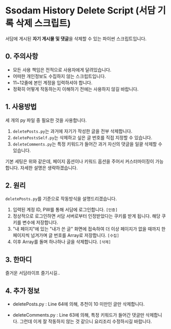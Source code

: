 # Ssodam History Delete Script (서담 기록 삭제 스크립트)

서담에 게시된 **자기 게시물 및 댓글**을 삭제할 수 있는 파이썬 스크립트입니다.

## 0. 주의사항

- 모든 사용 책임은 전적으로 사용자에게 달려있습니다.
- 어떠한 개인정보도 수집하지 않는 스크립트입니다.
- 11~12줄에 본인 계정을 입력하셔야 합니다.
- 정확히 어떻게 작동하는지 이해하기 전에는 사용하지 않길 바랍니다.

## 1. 사용방법

세 개의 py 파일 중 필요한 것을 사용합니다.

1. `deletePosts.py`는 과거에 자기가 작성한 글을 전부 삭제합니다.
2. `deletePostsSelf.py`는 삭제하고 싶은 글 번호를 직접 지정할 수 있습니다.
3. `deleteComments.py`는 특정 키워드가 들어간 과거 자신의 댓글을 일괄 삭제할 수 있습니다.

기본 세팅은 위와 같은데, 페이지 옵션이나 키워드 옵션을 주어서 커스터마이징이 가능합니다. 자세한 설명은 생략하겠습니다.

## 2. 원리

`deletePosts.py`를 기준으로 작동방식을 설명드리겠습니다.

1. 입력된 계정 ID, PW를 통해 서담에 로그인합니다. `[인증]`
2. 정상적으로 로그인하면 서담 서버로부터 인정받았다는 쿠키를 받게 됩니다. 해당 쿠키를 변수에 저장합니다.
3. "내 페이지"에 있는 "내가 쓴 글" 화면에 접속하여 더 이상 페이지가 없을 때까지 한 페이지씩 넘겨가며 글 번호를 Array로 저장합니다. `[수집]`
4. 이후 Array를 돌며 하나하나 글을 삭제합니다. `[삭제]`

## 3. 한마디

즐거운 서담라이프 즐기시길..

## 4. 추가 정보

- deletePosts.py : Line 64에 의해, 추천이 10 미만인 글만 삭제합니다.

- deleteComments.py : Line 63에 의해, 특정 키워드가 들어간 댓글만 삭제합니다. 그런데 이게 잘 작동하지 않는 것 같으니 요리조리 수정하시길 바랍니다.
